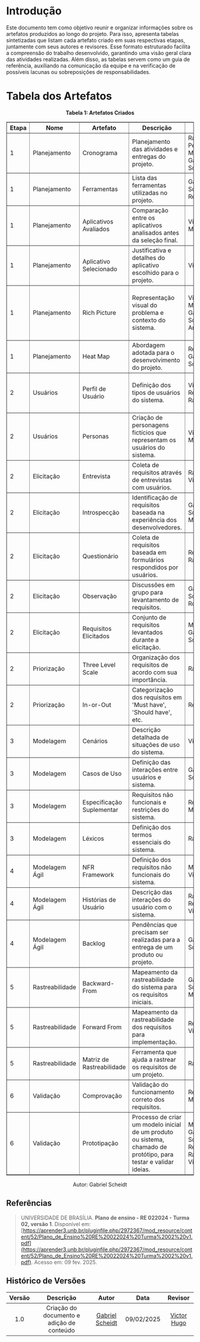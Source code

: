 # Introdução
Este documento tem como objetivo reunir e organizar informações sobre os artefatos produzidos ao longo do projeto. Para isso, apresenta tabelas sintetizadas que listam cada artefato criado em suas respectivas etapas, juntamente com seus autores e revisores. Esse formato estruturado facilita a compreensão do trabalho desenvolvido, garantindo uma visão geral clara das atividades realizadas. Além disso, as tabelas servem como um guia de referência, auxiliando na comunicação da equipe e na verificação de possíveis lacunas ou sobreposições de responsabilidades.

# Tabela dos Artefatos

  <div style="text-align: center;">
    <p><strong>Tabela 1: Artefatos Criados </strong></p>
  </div>


<table border="1">
  <tr>
    <th>Etapa</th>
    <th>Nome</th>
    <th>Artefato</th>
    <th>Descrição</th>
    <th>Autor</th>
    <th>Revisor</th>
  </tr>
  <tr>
    <td>1</td>
    <td>Planejamento</td>
    <td><a>Cronograma</a></td>
    <td>Planejamento das atividades e entregas do projeto.</td>
    <td><a> Rafael Pereira, Milena Rocha, Gabriel Scheidt</a></td>
    <td><a>Victor Hugo</a><a>Renan Araújo </a></td>
  </tr>
  <tr>
    <td>1</td>
    <td>Planejamento</td>
    <td><a>Ferramentas</a></td>
    <td>Lista das ferramentas utilizadas no projeto.</td>
    <td><a>Gabriel Scheidt </a><a>Renan Araújo </a></td>
    <td><a >Victor Hugo</a><a>Milena </a></td>
  </tr>
  <tr>
    <td>1</td>
    <td>Planejamento</td>
    <td><a>Aplicativos Avaliados</a></td>
    <td>Comparação entre os aplicativos analisados antes da seleção final.</td>
    <td><a >Victor Hugo</a> <a>Milena Rocha </a></td>
    <td><a>Renan Araújo </a> <a> Rafael Pereira</a></td>
  </tr>
  <tr>
    <td>1</td>
    <td>Planejamento</td>
    <td><a>Aplicativo Selecionado</a></td>
    <td>Justificativa e detalhes do aplicativo escolhido para o projeto.</td>
    <td><a>Victor Hugo  </a></td>
    <td><a >Gabriel Scheidt</a> <a >Milena Rocha </a></td>
  </tr>
  <tr>
    <td>1</td>
    <td>Planejamento</td>
    <td><a>Rich Picture</a></td>
    <td>Representação visual do problema e contexto do sistema.</td>
    <td><a>Victor Hugo </a> <a >Milena Rocha </a><a >Gabriel Scheidt</a><a>Renan Araújo </a> </td>
    <td><a >Gabriel Scheidt</a> <a>Victor Hugo </a> <a >Milena Rocha </a> <a>Renan Araújo </a></td>
  </tr>
  <tr>
    <td>1</td>
    <td>Planejamento</td>
    <td><a>Heat Map</a></td>
    <td>Abordagem adotada para o desenvolvimento do projeto.</td>
    <td><a >Renan Araújo </a><a >Gabriel Scheidt </a></td>
    <td><a>Victor Hugo </a><a>Milena Rocha </a></td>
  </tr>

  <!-- Etapa 2 - Usuários -->
  <tr>
    <td>2</td>
    <td>Usuários</td>
    <td><a>Perfil de Usuário</a></td>
    <td>Definição dos tipos de usuários do sistema.</td>
    <td> <a>Victor Hugo </a> <a>Renan Araújo </a> <a >Rafael Pereira </a></td>
    <td><a >Gabriel Scheidt</a> <a>Renan Araújo </a> <a>Victor Hugo </a></td>
  </tr>
  <tr>
    <td>2</td>
    <td>Usuários</td>
    <td><a>Personas</a></td>
    <td>Criação de personagens fictícios que representam os usuários do sistema.</td>
    <td><a>Victor Hugo </a><a>Milena Rocha</a></td>
    <td><a >Gabriel Scheidt </a> <a>Rafael Pereira </a></td>
  </tr>

  <!-- Etapa 2 - Elicitação -->
  <tr>
    <td>2</td>
    <td>Elicitação</td>
    <td><a>Entrevista</a></td>
    <td>Coleta de requisitos através de entrevistas com usuários.</td>
    <td><a >Rafael Pereira</a> <a >Victor Hugo </a></td>
    <td><a>Renan Araújo </a> <a >Milena Rocha </a></td>
  </tr>
  <tr>
    <td>2</td>
    <td>Elicitação</td>
    <td><a>Introspecção</a></td>
    <td>Identificação de requisitos baseada na experiência dos desenvolvedores.</td>
    <td><a >Gabriel Scheidt</a> <a >Milena Rocha </a></td>
    <td> <a>Renan Áraujo </a> <a >Rafael Pereira</a></td>
  </tr>
  <tr>
    <td>2</td>
    <td>Elicitação</td>
    <td><a>Questionário</a></td>
    <td>Coleta de requisitos baseada em formulários respondidos por usuários.</td>
    <td><a >Renan Araújo </a> <a >Rafael Pereira</a></td>
    <td><a >Milena Rocha </a> <a >Victor Hugo</a></td>
  </tr>
  <tr>
    <td>2</td>
    <td>Elicitação</td>
    <td><a>Observação</a></td>
    <td>Discussões em grupo para levantamento de requisitos.</td>
    <td><a >Gabriel Scheidt</a><a >Milena Rocha</a></td>
    <td><a >Victor hugo </a><a >Rafael Pereira </a></td>
  </tr>
  <tr>
    <td>2</td>
    <td>Elicitação</td>
    <td><a>Requisitos Elicitados</a></td>
    <td>Conjunto de requisitos levantados durante a elicitação.</td>
    <td><a >Milena Rocha</a> <a >Gabriel Scheidt</a></td>
    <td><a>Renan Araújo </a> <a>Victor Hugo </a></td>
  </tr>

  <!-- Etapa 2 - Priorização -->
  <tr>
    <td>2</td>
    <td>Priorização</td>
    <td><a>Three Level Scale</a></td>
    <td>Organização dos requisitos de acordo com sua importância.</td>
    <td><a >Rafael Pereira </a></td>
    <td><a >Gabriel Scheidt</a> <a >Milena Rocha </a></td>
  </tr>
  <tr>
    <td>2</td>
    <td>Priorização</td>
    <td><a>In-or-Out</a></td>
    <td>Categorização dos requisitos em 'Must have', 'Should have', etc.</td>
    <td><a >Renan Araújo</a></td>
    <td><a >Rafel Pereira</a><a >Victor Hugo</a></td>
  </tr>

  <!-- Etapa 3 - Modelagem -->
  <tr>
    <td>3</td>
    <td>Modelagem</td>
    <td><a>Cenários</a></td>
    <td>Descrição detalhada de situações de uso do sistema.</td>
    <td><a>Victor Hugo </a></td>
    <td><a>Renan Araújo </a> <a >Gabriel Scheidt</a></td>
  </tr>
  <tr>
    <td>3</td>
    <td>Modelagem</td>
    <td><a>Casos de Uso</a></td>
    <td>Definição das interações entre usuários e sistema.</td>
    <td><a >Gabriel Scheidt</a></td>
    <td><a>Milena Rocha</a> <a>Rafael Pereira </a></td>
  </tr>
  <tr>
    <td>3</td>
    <td>Modelagem</td>
    <td><a>Especificação Suplementar</a></td>
    <td>Requisitos não funcionais e restrições do sistema.</td>
    <td><a>Renan Araújo </a> <a >Milena Rocha </a></td>
    <td><a >Gabriel Scheidt</a> <a>Victor Hugo </a></td>
  </tr>
  <tr>
    <td>3</td>
    <td>Modelagem</td>
    <td><a>Léxicos</a></td>
    <td>Definição dos termos essenciais do sistema.</td>
    <td><a>Rafael Pereira </a></td>
    <td><a >Milena Rocha </a><a >Gabriel Scheidt </a></td>
  </tr>

  <!-- Etapa 4 - Modelagem Ágil -->
  <tr>
    <td>4</td>
    <td>Modelagem Ágil</td>
    <td><a>NFR Framework</a></td>
    <td>Definição dos requisitos não funcionais do sistema.</td>
    <td><a >Milena Rocha </a><a>Victor Hugo </a></td>
    <td><a>Rafael Pereira</a> <a >Gabriel Scheidt </a></td>
  </tr>

  <tr>
    <td>4</td>
    <td>Modelagem Ágil</td>
    <td><a>Histórias de Usuário</a></td>
    <td>Descrição das interações do usuário com o sistema.</td>
    <td><a>Rafael Pereira </a> <a >Renan Araújo </a> <a>Victor Hugo </a></td>
    <td><a >Milena Rocha </a><a >Gabriel Scheidt </a></td>
  </tr>
    </tr>
    <tr>
    <td>4</td>
    <td>Modelagem Ágil</td>
    <td><a>Backlog</a></td>
    <td>Pendências que precisam ser realizadas para a entrega de um produto ou projeto.</td>
    <td><a>Gabriel Scheidt </a></td>
    <td><a >Renan Araújo </a><a >Victor Hugo </a></td>
  </tr>

  <!-- Etapa 5 - Rastreabilidade -->
  <tr>
    <td>5</td>
    <td>Rastreabilidade</td>
    <td><a>Backward-From</a></td>
    <td>Mapeamento da rastreabilidade do sistema para os requisitos iniciais.</td>
    <td><a >Gabriel Scheidt</a> <a >Milena Rocha </a></td>
    <td><a>Victor Hugo </a><a>Rafael Pereira </a></td>
  </tr>
  <tr>
    <td>5</td>
    <td>Rastreabilidade</td>
    <td><a>Forward From</a></td>
    <td>Mapeamento da rastreabilidade dos requisitos para implementação.</td>
    <td><a>Renan Araújo </a> <a>Victor Hugo </a></td>
    <td><a >Milena Rocha </a><a >Gabriel Scheidt </a></td>
      <tr>
    <td>5</td>
    <td>Rastreabilidade</td>
    <td><a>Matriz de Rastreabilidade</a></td>
    <td>Ferramenta que ajuda a rastrear os requisitos de um projeto.</td>
    <td><a>Rafael Pereira </a></td>
    <td><a >Renan Araújo</a></td>
<!-- Etapa 6 - Validação -->
  <tr>
    <td>6</td>
    <td>Validação</td>
    <td><a>Comprovação</a></td>
    <td>Validação do funcionamento correto dos requisitos.</td>
    <td><a >Renan Araújo </a><a >Milena Rocha </a></td>
    <td><a >Victor Hugo</a><a >Rafael Pereira</a></td>
  </tr>
  <tr>
    <td>6</td>
    <td>Validação</td>
    <td><a>Prototipação</a></td>
    <td>Processo de criar um modelo inicial de um produto ou sistema, chamado de protótipo, para testar e validar ideias.</td>
    <td><a >Milena Rocha </a> <a >Gabriel Scheidt</a> <a>Renan Araújo </a><a>Rafael Pereira </a><a>Victor Hugo </a></td>
    <td><a >Gabriel Scheidt</a> <a >Milena Rocha </a><a >Rafael Pereira</a> <a >Renan Araújo</a></td>
  </tr>
  
</table>


<p style="text-align: center; font-size: 14px;">
    Autor: <a  target="_blank">Gabriel Scheidt</a>
  </p>

## Referências
> UNIVERSIDADE DE BRASÍLIA. **Plano de ensino - RE 022024 - Turma 02, versão 1**. Disponível em: [https://aprender3.unb.br/pluginfile.php/2972367/mod_resource/content/52/Plano_de_Ensino%20RE%20022024%20Turma%2002%20v1.pdf](https://aprender3.unb.br/pluginfile.php/2972367/mod_resource/content/52/Plano_de_Ensino%20RE%20022024%20Turma%2002%20v1.pdf). Acesso em: 09 fev. 2025.

## Histórico de Versões

| Versão |          Descrição              |     Autor      |      Data      |   Revisor     | 
|:------:|:-------------------------------:|:--------------:|:--------------:|:-------------:|
| 1.0   | Criação do documento e adição de conteúdo  | [Gabriel Scheidt](https://github.com/Gxaite)| 09/02/2025  | [Victor Hugo](https://github.com/VHbernardes)|